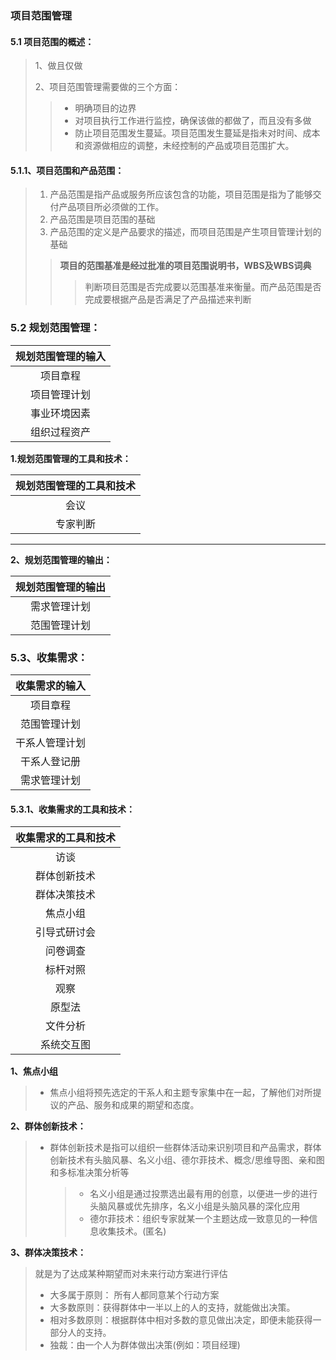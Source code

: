### 项目范围管理

#### 5.1 项目范围的概述：

> 1、做且仅做
>
> 2、项目范围管理需要做的三个方面：
>
> > * 明确项目的边界
> > * 对项目执行工作进行监控，确保该做的都做了，而且没有多做
> > * 防止项目范围发生蔓延。项目范围发生蔓延是指未对时间、成本和资源做相应的调整，未经控制的产品或项目范围扩大。

#### 5.1.1、项目范围和产品范围：

> 1. 产品范围是指产品或服务所应该包含的功能，项目范围是指为了能够交付产品项目所必须做的工作。
> 2. 产品范围是项目范围的基础
> 3. 产品范围的定义是产品要求的描述，而项目范围是产生项目管理计划的基础
>
> > **项目的范围基准是经过批准的项目范围说明书，WBS及WBS词典**
> >
> > > 判断项目范围是否完成要以范围基准来衡量。而产品范围是否完成要根据产品是否满足了产品描述来判断

### 5.2 规划范围管理：

| 规划范围管理的输入 |
| :----------------: |
|      项目章程      |
|    项目管理计划    |
|    事业环境因素    |
|    组织过程资产    |

**1.规划范围管理的工具和技术：**

| 规划范围管理的工具和技术 |
| :----------------------: |
|           会议           |
|         专家判断         |

****

**2、规划范围管理的输出：**

| 规划范围管理的输出 |
| :----------------: |
|    需求管理计划    |
|    范围管理计划    |

### 5.3、收集需求：

| 收集需求的输入 |
| :------------: |
|    项目章程    |
|  范围管理计划  |
| 干系人管理计划 |
|  干系人登记册  |
|  需求管理计划  |

#### 5.3.1、收集需求的工具和技术：

| 收集需求的工具和技术 |
| :------------------: |
|         访谈         |
|     群体创新技术     |
|     群体决策技术     |
|       焦点小组       |
|     引导式研讨会     |
|       问卷调查       |
|       标杆对照       |
|         观察         |
|        原型法        |
|       文件分析       |
|      系统交互图      |

**1、焦点小组**

> * 焦点小组将预先选定的干系人和主题专家集中在一起，了解他们对所提议的产品、服务和成果的期望和态度。

**2、群体创新技术：**

> * 群体创新技术是指可以组织一些群体活动来识别项目和产品需求，群体创新技术有头脑风暴、名义小组、德尔菲技术、概念/思维导图、亲和图和多标准决策分析等
>
>   > * 名义小组是通过投票选出最有用的创意，以便进一步的进行头脑风暴或优先排序，名义小组是头脑风暴的深化应用
>   > * 德尔菲技术：组织专家就某一个主题达成一致意见的一种信息收集技术。(匿名)

**3、群体决策技术：**

>  就是为了达成某种期望而对未来行动方案进行评估
>
> * 大多属于原则： 所有人都同意某个行动方案
> * 大多数原则：获得群体中一半以上的人的支持，就能做出决策。
> * 相对多数原则：根据群体中相对多数的意见做出决定，即便未能获得一部分人的支持。
> * 独裁：由一个人为群体做出决策(例如：项目经理)